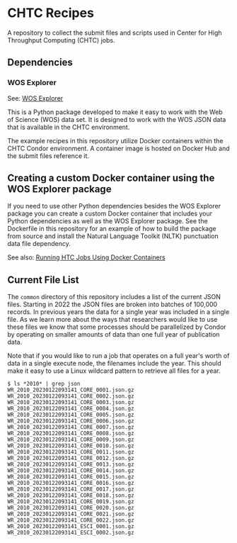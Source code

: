 # CHTC Recipes

A repository to collect the submit files and scripts used in Center for High Throughput Computing (CHTC) jobs.

## Dependencies

### WOS Explorer

See: [WOS Explorer](https://github.com/UW-Madison-Library/wos-explorer)

This is a Python package developed to make it easy to work with the Web of Science (WOS) data set. It is designed to work with the WOS JSON data that is available in the CHTC environment.

The example recipes in this repository utilize Docker containers within the CHTC Condor environment. A container image is hosted on Docker Hub and the submit files reference it.

## Creating a custom Docker container using the WOS Explorer package

If you need to use other Python dependencies besides the WOS Explorer package you can create a custom Docker container that includes your Python dependencies as well as the WOS Explorer package. See the Dockerfile in this repository for an example of how to build the package from source and install the Natural Language Toolkit (NLTK) punctuation data file dependency.

See also: [Running HTC Jobs Using Docker Containers](https://chtc.cs.wisc.edu/uw-research-computing/docker-jobs)

## Current File List

The `common` directory of this repository includes a list of the current JSON files. Starting in 2022 the JSON files are broken into batches of 100,000 records. In previous years the data for a single year was included in a single file. As we learn more about the ways that researchers would like to use these files we know that some processes should be parallelized by Condor by operating on smaller amounts of data than one full year of publication data.

Note that if you would like to run a job that operates on a full year's worth of data in a single execute node, the filenames include the year. This should make it easy to use a Linux wildcard pattern to retrieve all files for a year.

```
$ ls *2010* | grep json
WR_2010_20230122093141_CORE_0001.json.gz
WR_2010_20230122093141_CORE_0002.json.gz
WR_2010_20230122093141_CORE_0003.json.gz
WR_2010_20230122093141_CORE_0004.json.gz
WR_2010_20230122093141_CORE_0005.json.gz
WR_2010_20230122093141_CORE_0006.json.gz
WR_2010_20230122093141_CORE_0007.json.gz
WR_2010_20230122093141_CORE_0008.json.gz
WR_2010_20230122093141_CORE_0009.json.gz
WR_2010_20230122093141_CORE_0010.json.gz
WR_2010_20230122093141_CORE_0011.json.gz
WR_2010_20230122093141_CORE_0012.json.gz
WR_2010_20230122093141_CORE_0013.json.gz
WR_2010_20230122093141_CORE_0014.json.gz
WR_2010_20230122093141_CORE_0015.json.gz
WR_2010_20230122093141_CORE_0016.json.gz
WR_2010_20230122093141_CORE_0017.json.gz
WR_2010_20230122093141_CORE_0018.json.gz
WR_2010_20230122093141_CORE_0019.json.gz
WR_2010_20230122093141_CORE_0020.json.gz
WR_2010_20230122093141_CORE_0021.json.gz
WR_2010_20230122093141_CORE_0022.json.gz
WR_2010_20230122093141_ESCI_0001.json.gz
WR_2010_20230122093141_ESCI_0002.json.gz
```
